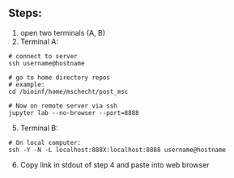 ## Steps:


1. open two terminals (A, B)
2. Terminal A: 

```
# connect to server
ssh username@hostname

# go to home directory repos
# example:
cd /bioinf/home/mschecht/post_msc

# Now on remote server via ssh
jupyter lab --no-browser --port=8888
```
5. Terminal B:

```
# On local computer:
ssh -Y -N -L localhost:888X:localhost:8888 username@hostname
```
6. Copy link in stdout of step 4 and paste into web browser